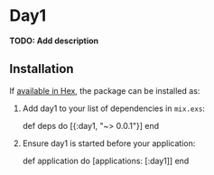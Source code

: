 # Day1

**TODO: Add description**

## Installation

If [available in Hex](https://hex.pm/docs/publish), the package can be installed as:

  1. Add day1 to your list of dependencies in `mix.exs`:

        def deps do
          [{:day1, "~> 0.0.1"}]
        end

  2. Ensure day1 is started before your application:

        def application do
          [applications: [:day1]]
        end
